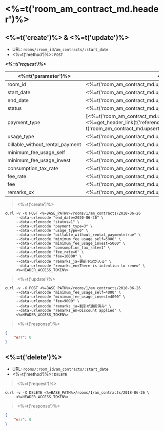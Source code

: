 # <%=t('room_am_contract_md.header')%>

## <%=t('create')%> & <%=t('update')%>

- URL: `rooms/:room_id/am_contracts/:start_date`
- <%=t('method')%>: `POST`

***<%=t('request')%>***

| <%=t('parameter')%> | <%=t('name')%> | <%=t('remarks')%> | <%=t('required')%> | <%=t('data_form')%> |
|---------------------|----------------|-------------------|--------------------|---------------------|
| room_id | <%=t('room_am_contract_md.upsert.fields.room_id')%> | | YES | integer |
| start_date | <%=t('room_am_contract_md.upsert.fields.start_date')%> | <%=t('format_yyyymmdd')%> | YES | string |
| end_date | <%=t('room_am_contract_md.upsert.fields.end_date')%> | <%=t('format_yyyymmdd')%> | NO | string |
| status | <%=t('room_am_contract_md.upsert.fields.status')%> | <%=t('room_am_contract_md.upsert.fields.status_desc')%> | YES | integer |
| payment_type | [<%=t('room_am_contract_md.upsert.fields.payment_type')%>](#<%=get_header_link(t('references'), t('room_am_contract_md.upsert.fields.payment_type'))%>) | | NO | integer |
| usage_type | <%=t('room_am_contract_md.upsert.fields.usage_type')%> | <%=t('room_am_contract_md.upsert.fields.usage_type_desc')%> | NO | integer |
| billable_without_rental_payment | <%=t('room_am_contract_md.upsert.fields.billable_without_rental_payment')%> |  <%=t('room_am_contract_md.upsert.fields.billable_without_rental_payment_desc')%> | NO | bool |
| minimum_fee_usage_self | <%=t('room_am_contract_md.upsert.fields.minimum_fee_usage_self')%> | <%=t('room_am_contract_md.upsert.fields.minimum_fee_usage_self_desc')%> | NO | double |
| minimum_fee_usage_invest | <%=t('room_am_contract_md.upsert.fields.minimum_fee_usage_invest')%> | <%=t('room_am_contract_md.upsert.fields.minimum_fee_usage_invest_desc')%> | NO | double |
| consumption_tax_rate | <%=t('room_am_contract_md.upsert.fields.consumption_tax_rate')%> | <%=t('room_am_contract_md.upsert.fields.consumption_tax_rate_desc')%> | NO | integer |
| fee_rate | <%=t('room_am_contract_md.upsert.fields.fee_rate')%> | <%=t('room_am_contract_md.upsert.fields.fee_rate_desc')%> | NO | double |
| fee | <%=t('room_am_contract_md.upsert.fields.fee')%> | <%=t('room_am_contract_md.upsert.fields.fee_desc')%> | NO | double |
| remarks_xx | <%=t('room_am_contract_md.upsert.fields.remarks')%> | <%=t('multilingual_support')%> | NO | string |

> <%=t('create')%>

```shell
curl -v -X POST <%=BASE_PATH%>/rooms/1/am_contracts/2018-06-26
     --data-urlencode "end_date=2020-06-26" \
     --data-urlencode "status=1" \
     --data-urlencode "payment_type=3" \
     --data-urlencode "usage_type=0" \
     --data-urlencode "billable_without_rental_payment=true" \
     --data-urlencode "minimum_fee_usage_self=5000" \
     --data-urlencode "minimum_fee_usage_invest=5000" \
     --data-urlencode "consumption_tax_rate=1" \
     --data-urlencode "fee_rate=6" \
     --data-urlencode "fee=10000" \
     --data-urlencode "remarks_ja=更新予定が入る" \
     --data-urlencode "remarks_en=There is intention to renew" \
     <%=HEADER_ACCESS_TOKEN%>
```

> <%=t('update')%>

```shell
curl -v -X POST <%=BASE_PATH%>/rooms/1/am_contracts/2018-06-26
     --data-urlencode "minimum_fee_usage_self=4000" \
     --data-urlencode "minimum_fee_usage_invest=4000" \
     --data-urlencode "fee=9000" \
     --data-urlencode "remarks_ja=割引が適用済み" \
     --data-urlencode "remarks_en=Discount applied" \
     <%=HEADER_ACCESS_TOKEN%>
```

> <%=t('response')%>

```json
{
    "err": 0
}
```

## <%=t('delete')%>

- URL: `rooms/:room_id/am_contracts/:start_date`
- <%=t('method')%>: `DELETE`

> <%=t('request')%>

```shell
curl -v -X DELETE <%=BASE_PATH%>/rooms/1/am_contracts/2018-06-26 \
     <%=HEADER_ACCESS_TOKEN%>
```

> <%=t('response')%>

```json
{
    "err": 0
}
